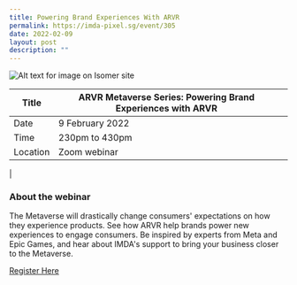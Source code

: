 ```yaml
---
title: Powering Brand Experiences With ARVR
permalink: https://imda-pixel.sg/event/305
date: 2022-02-09
layout: post
description: ""
---
```

![Alt text for image on Isomer site](/images/powering%20banner.png)

| Title | ARVR Metaverse Series: Powering Brand Experiences with ARVR | | 
| -------- | -------- | --------| 
| Date  | 9 February 2022  | 
| Time  | 230pm to 430pm  |
| Location  | Zoom webinar  |
|

### About the webinar 

The Metaverse will drastically change consumers' expectations on how they experience products. See how ARVR help brands power new experiences to engage consumers. Be inspired by experts from Meta and Epic Games, and hear about IMDA's support to bring your business closer to the Metaverse.

[Register Here](https://imda-pixel.sg/event/305)
